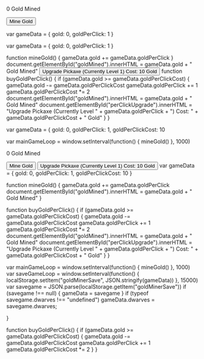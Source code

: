 <!DOCTYPE html>
<html lang="en" dir="ltr">
  <head>
    <meta charset="utf-8">
    <title>Gold Miner</title>
  </head>
  <body>
    <p>0 Gold Mined</p>
    <button>Mine Gold</button>
  </body>
</html>

var gameData = {
  gold: 0,
  goldPerClick: 1
}

var gameData = {
  gold: 0,
  goldPerClick: 1
}

function mineGold() {
  gameData.gold += gameData.goldPerClick
}
document.getElementById("goldMined").innerHTML = gameData.gold + " Gold Mined"
<button onclick="buyGoldPerClick()" id="perClickUpgrade">Upgrade Pickaxe (Currently Level 1) Cost: 10 Gold</button>
function buyGoldPerClick() {
  if (gameData.gold >= gameData.goldPerClickCost) {
    gameData.gold -= gameData.goldPerClickCost
    gameData.goldPerClick += 1
    gameData.goldPerClickCost *= 2
    document.getElementById("goldMined").innerHTML = gameData.gold + " Gold Mined"
    document.getElementById("perClickUpgrade").innerHTML = "Upgrade Pickaxe (Currently Level " + gameData.goldPerClick + ") Cost: " + gameData.goldPerClickCost + " Gold"
  }
}

var gameData = {
  gold: 0,
  goldPerClick: 1,
  goldPerClickCost: 10
  
  var mainGameLoop = window.setInterval(function() {
  mineGold()
}, 1000)
<!DOCTYPE html>
<html lang="en" dir="ltr">
  <head>
    <meta charset="utf-8">
    <title>Gold Miner</title>
  </head>
  <body>
    <p id="goldMined">0 Gold Mined</p>
    <button onclick="mineGold()">Mine Gold</button>
    <button onclick="buyGoldPerClick()" id="perClickUpgrade">Upgrade Pickaxe (Currently Level 1) Cost: 10 Gold</button>
    <script src="main.js" charset="utf-8" type="text/javascript"></script>
  </body>
  var gameData = {
  gold: 0,
  goldPerClick: 1,
  goldPerClickCost: 10
}

function mineGold() {
  gameData.gold += gameData.goldPerClick
  document.getElementById("goldMined").innerHTML = gameData.gold + " Gold Mined"
}

function buyGoldPerClick() {
  if (gameData.gold >= gameData.goldPerClickCost) {
    gameData.gold -= gameData.goldPerClickCost
    gameData.goldPerClick += 1
    gameData.goldPerClickCost *= 2
    document.getElementById("goldMined").innerHTML = gameData.gold + " Gold Mined"
    document.getElementById("perClickUpgrade").innerHTML = "Upgrade Pickaxe (Currently Level " + gameData.goldPerClick + ") Cost: " + gameData.goldPerClickCost + " Gold"
  }
}

var mainGameLoop = window.setInterval(function() {
  mineGold()
}, 1000)
  var saveGameLoop = window.setInterval(function() {
  localStorage.setItem("goldMinerSave", JSON.stringify(gameData))
}, 15000)
  var savegame = JSON.parse(localStorage.getItem("goldMinerSave"))
if (savegame !== null) {
  gameData = savegame
}
  if (typeof savegame.dwarves !== "undefined") gameData.dwarves = savegame.dwarves;

}

function buyGoldPerClick() {
  if (gameData.gold >= gameData.goldPerClickCost) {
    gameData.gold -= gameData.goldPerClickCost
    gameData.goldPerClick += 1
    gameData.goldPerClickCost *= 2
  }
}

